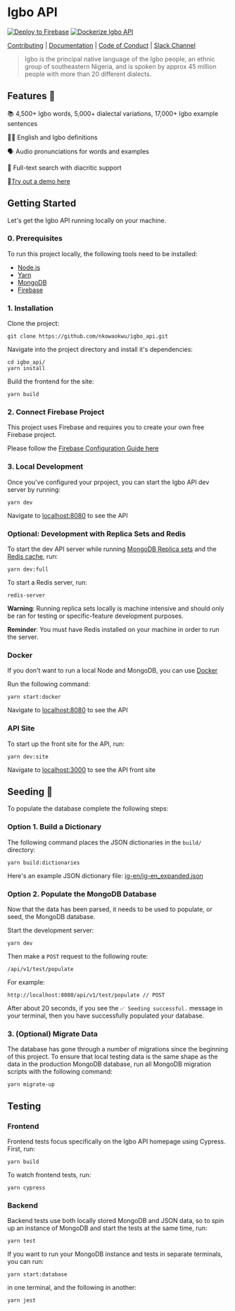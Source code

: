 # Igbo API
[![Deploy to Firebase](https://github.com/nkowaokwu/igbo_api/actions/workflows/deploy.yml/badge.svg)](https://github.com/nkowaokwu/igbo_api/actions/workflows/deploy.yml) [![Dockerize Igbo API](https://github.com/nkowaokwu/igbo_api/actions/workflows/dockerize.yml/badge.svg)](https://github.com/nkowaokwu/igbo_api/actions/workflows/dockerize.yml)

[Contributing](./.github/CONTRIBUTING.md) | [Documentation](https://github.com/nkowaokwu/igbo_api/wiki) | [Code of Conduct](./.github/CODE_OF_CONDUCT.md) | [Slack Channel](https://igboapi.slack.com)

> Igbo is the principal native language of the Igbo people, an ethnic group of southeastern Nigeria, and is spoken by approx 45 million people with more than 20 different dialects.

## Features 🧱
📚 4,500+ Igbo words, 5,000+ dialectal variations, 17,000+ Igbo example sentences

✍🏾 English and Igbo definitions

🗣 Audio pronunciations for words and examples

🔎 Full-text search with diacritic support

🚀[Try out a demo here](https://igboapi.com)

## Getting Started

Let's get the Igbo API running locally on your machine.

### 0. Prerequisites

To run this project locally, the following tools need to be installed:

* [Node.js](https://nodejs.org/en/download/)
* [Yarn](https://classic.yarnpkg.com/en/docs/install)
* [MongoDB](https://docs.mongodb.com/manual/administration/install-community/)
* [Firebase](https://console.firebase.google.com/)

### 1. Installation

Clone the project:

```
git clone https://github.com/nkowaokwu/igbo_api.git
```

Navigate into the project directory and install it's dependencies:

```
cd igbo_api/
yarn install
```

Build the frontend for the site:

```
yarn build
```

### 2. Connect Firebase Project

This project uses Firebase and requires you to create your own free Firebase project.

Please follow the [Firebase Configuration Guide here](./.github/FIREBASE_CONFIG.md)

### 3. Local Development

Once you've configured your prpoject, you can start the Igbo API dev server by running:

```
yarn dev
```

Navigate to [localhost:8080](http://localhost:8080/) to see the API

### Optional: Development with Replica Sets and Redis

To start the dev API server while running [MongoDB Replica sets](https://docs.mongodb.com/manual/replication/) and the [Redis cache](https://redis.io/), run:

```
yarn dev:full
```

To start a Redis server, run:
```
redis-server
```

**Warning**: Running replica sets locally is machine intensive and should only
be ran for testing or specific-feature development purposes.

**Reminder**: You must have Redis installed on your machine in order to run the server.

### Docker
If you don't want to run a local Node and MongoDB, you can use [Docker](https://docker.com)

Run the following command:

```
yarn start:docker
```

Navigate to [localhost:8080](http://localhost:8080) to see the API

### API Site

To start up the front site for the API, run:

```
yarn dev:site
```

Navigate to [localhost:3000](http://localhost:3000) to see the API front site

## Seeding 🌱

To populate the database complete the following steps:

### Option 1. Build a Dictionary

The following command places the JSON dictionaries in the `build/` directory:

```
yarn build:dictionaries
```

Here's an example JSON dictionary file: [ig-en/ig-en_expanded.json](./src/dictionaries/ig-en/ig-en_expanded.json)

### Option 2. Populate the MongoDB Database

Now that the data has been parsed, it needs to be used to populate, or seed, the MongoDB database.

Start the development server:

```
yarn dev
```

Then make a `POST` request to the following route:

```
/api/v1/test/populate
```

For example:

```
http://localhost:8080/api/v1/test/populate // POST
```

After about 20 seconds, if you see the `✅ Seeding successful.` message in your terminal, then you have successfully populated your database.

### 3. (Optional) Migrate Data

The database has gone through a number of migrations since the beginning of this project. To ensure that local testing data is the same
shape as the data in the production MongoDB database, run all MongoDB migration scripts with the following command:

```
yarn migrate-up
```

## Testing

### Frontend

Frontend tests focus specifically on the Igbo API homepage using Cypress. First, run:


```
yarn build
```

To watch frontend tests, run:

```
yarn cypress
```

### Backend

Backend tests use both locally stored MongoDB and JSON data, so to spin up an instance of MongoDB and start the tests at the same time, run:

```
yarn test
```

If you want to run your MongoDB instance and tests in separate terminals, you can run:

```
yarn start:database
```

in one terminal, and the following in another:

```
yarn jest
```
